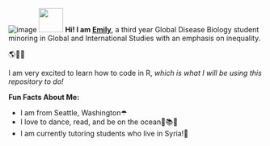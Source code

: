 ![image](https://user-images.githubusercontent.com/76849576/105104049-6ace4880-5a66-11eb-8295-fa28f0f5bdd0.png)
<img src="https://user-images.githubusercontent.com/76849576/105104049-6ace4880-5a66-11eb-8295-fa28f0f5bdd0.png" width="48">
**Hi! I am [Emily](mailto:erspencer@ucdavis.edu)**, a third year Global Disease Biology student minoring in Global and International Studies with an emphasis on inequality. 

🌎🦠🤝

I am very excited to learn how to code in R, *which is what I will be using this repository to do!*

 **Fun Facts About Me:**
* I am from Seattle, Washington☂
* I love to dance, read, and be on the ocean💃📚🌊
* I am currently tutoring students who live in Syria!📝

